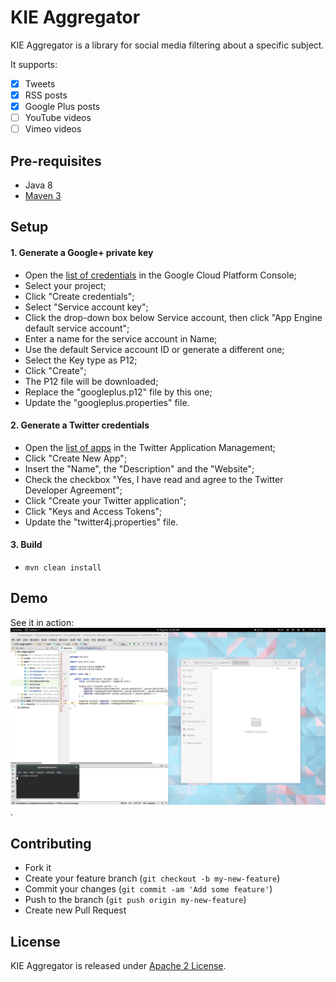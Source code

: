 # KIE Aggregator

KIE Aggregator is a library for social media filtering about a specific subject.

It supports:
- [x] Tweets
- [x] RSS posts
- [x] Google Plus posts
- [ ] YouTube videos
- [ ] Vimeo videos

## Pre-requisites
- Java 8
- [Maven 3](https://github.com/droolsjbpm/droolsjbpm-build-bootstrap/blob/master/README.md#building-with-maven)

## Setup

#### 1. Generate a Google+ private key
- Open the [list of credentials](https://console.cloud.google.com/projectselector/apis/credentials) in the Google Cloud Platform Console;
- Select your project;
- Click "Create credentials";
- Select "Service account key";
- Click the drop-down box below Service account, then click "App Engine default service account";
- Enter a name for the service account in Name;
- Use the default Service account ID or generate a different one;
- Select the Key type as P12;
- Click "Create";
- The P12 file will be downloaded;
- Replace the "googleplus.p12" file by this one;
- Update the "googleplus.properties" file.

#### 2. Generate a Twitter credentials
- Open the [list of apps](https://apps.twitter.com/) in the Twitter Application Management;
- Click "Create New App";
- Insert the "Name", the "Description" and the "Website";
- Check the checkbox "Yes, I have read and agree to the Twitter Developer Agreement";
- Click "Create your Twitter application";
- Click "Keys and Access Tokens";
- Update the "twitter4j.properties" file.

#### 3. Build
- `mvn clean install`

## Demo
See it in action:
![Demo](https://raw.githubusercontent.com/karreiro/kie-aggregator/master/assets/sample.gif).

## Contributing
- Fork it
- Create your feature branch (`git checkout -b my-new-feature`)
- Commit your changes (`git commit -am 'Add some feature'`)
- Push to the branch (`git push origin my-new-feature`)
- Create new Pull Request

## License

KIE Aggregator is released under [Apache 2 License](https://github.com/karreiro/kie-aggregator/blob/master/LICENSE-ASL-2.0.txt).
